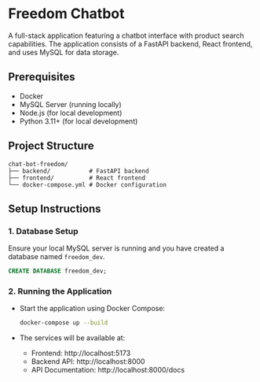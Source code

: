 # Freedom Chatbot

A full-stack application featuring a chatbot interface with product search capabilities. The application consists of a FastAPI backend, React frontend, and uses MySQL for data storage.

## Prerequisites

- Docker
- MySQL Server (running locally)
- Node.js (for local development)
- Python 3.11+ (for local development)

## Project Structure

```
chat-bot-freedom/
├── backend/           # FastAPI backend
├── frontend/          # React frontend
└── docker-compose.yml # Docker configuration
```

## Setup Instructions

### 1. Database Setup

Ensure your local MySQL server is running and you have created a database named `freedom_dev`.

```sql
CREATE DATABASE freedom_dev;
```

### 2. Running the Application

- Start the application using Docker Compose:
   ```bash
   docker-compose up --build
   ```

- The services will be available at:
   - Frontend: http://localhost:5173
   - Backend API: http://localhost:8000
   - API Documentation: http://localhost:8000/docs
